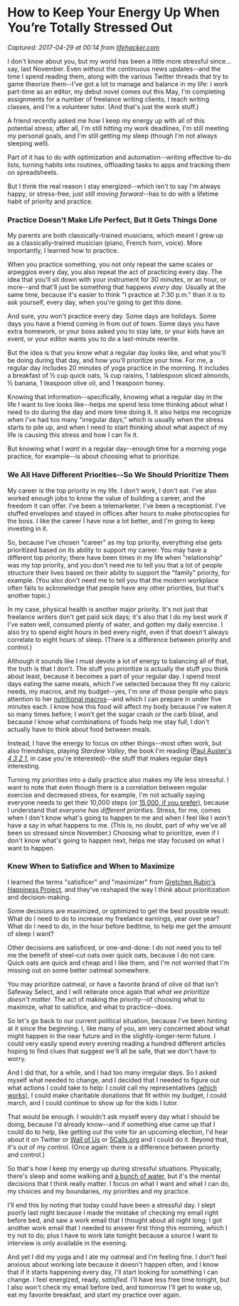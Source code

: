 # How to Keep Your Energy Up When You’re Totally Stressed Out

_Captured: 2017-04-29 at 00:14 from [lifehacker.com](http://lifehacker.com/how-to-keep-your-energy-up-when-you-re-totally-stressed-1794645075?rev=1493234156548&utm_campaign=socialflow_lifehacker_twitter&utm_source=lifehacker_twitter&utm_medium=socialflow)_

I don't know about you, but my world has been a little more stressful since… say, last November. Even without the continuous news updates--and the time I spend reading them, along with the various Twitter threads that try to game theorize them--I've got a lot to manage and balance in my life: I work part-time as an editor, my debut novel comes out this May, I'm completing assignments for a number of freelance writing clients, I teach writing classes, and I'm a volunteer tutor. (And that's just the work stuff.)

A friend recently asked me how I keep my energy up with all of this potential stress; after all, I'm still hitting my work deadlines, I'm still meeting my personal goals, and I'm still getting my sleep (though I'm not always sleeping well).

Part of it has to do with optimization and automation--writing effective to-do lists, turning habits into routines, offloading tasks to apps and tracking them on spreadsheets.

But I think the real reason I stay energized--which isn't to say I'm always happy, or stress-free, just _still moving forward_--has to do with a lifetime habit of priority and practice.

### **Practice Doesn't Make Life Perfect, But It Gets Things Done**

My parents are both classically-trained musicians, which meant I grew up as a classically-trained musician (piano, French horn, voice). More importantly, I learned how to practice.

When you practice something, you not only repeat the same scales or arpeggios every day, you also repeat the act of practicing every day. The idea that you'll sit down with your instrument for 30 minutes, or an hour, or more--and that'll just be something that happens _every day._ Usually at the same time, because it's easier to think "I practice at 7:30 p.m." than it is to ask yourself, every day, when you're going to get this done.

And sure, you won't practice every day. Some days are holidays. Some days you have a friend coming in from out of town. Some days you have extra homework, or your boss asked you to stay late, or your kids have an event, or your editor wants you to do a last-minute rewrite.

But the idea is that you know what a regular day looks like, and what you'll be doing during that day, and how you'll prioritize your time. For me, a regular day includes 20 minutes of yoga practice in the morning. It includes a breakfast of ½ cup quick oats, ¼ cup raisins, 1 tablespoon sliced almonds, ½ banana, 1 teaspoon olive oil, and 1 teaspoon honey.

Knowing that information--specifically, knowing what a regular day in the life I want to live looks like--helps me spend less time thinking about what I need to do during the day and more time doing it. It also helps me recognize when I've had too many "irregular days," which is usually when the stress starts to pile up, and when I need to start thinking about what aspect of my life is causing this stress and how I can fix it.

But knowing what I _want_ in a regular day--enough time for a morning yoga practice, for example--is about choosing what to prioritize.

### **We All Have Different Priorities--So We Should Prioritize Them**

My career is the top priority in my life. I don't work, I don't eat. I've also worked enough jobs to know the value of building a career, and the freedom it can offer. I've been a telemarketer. I've been a receptionist. I've stuffed envelopes and stayed in offices after hours to make photocopies for the boss. I like the career I have now a lot better, and I'm going to keep investing in it.

So, because I've chosen "career" as my top priority, everything else gets prioritized based on its ability to support my career. You may have a different top priority; there have been times in my life when "relationship" was my top priority, and you don't need me to tell you that a lot of people structure their lives based on their ability to support the "family" priority, for example. (You also don't need me to tell you that the modern workplace often fails to acknowledge that people have any other priorities, but that's another topic.)

In my case, physical health is another major priority. It's not just that freelance writers don't get paid sick days; it's also that I do my best work if I've eaten well, consumed plenty of water, and gotten my daily exercise. I also try to spend eight hours in bed every night, even if that doesn't always correlate to eight hours of sleep. (There is a difference between priority and control.)

Although it sounds like I must devote a lot of energy to balancing all of that, the truth is that I don't. The stuff you prioritize is actually the stuff you think about least, because it becomes a part of your regular day. I spend most days eating the same meals, which I've selected because they fit my caloric needs, my macros, and my budget--yes, I'm one of those people who pays attention to her [nutritional macros](http://vitals.lifehacker.com/count-macronutrients-instead-of-calories-for-better-die-1706873465)--and which I can prepare in under five minutes each. I know how this food will affect my body because I've eaten it so many times before; I won't get the sugar crash or the carb bloat, and because I know what combinations of foods help me stay full, I don't actually have to think about food between meals.

Instead, I have the energy to focus on other things--most often work, but also friendships, playing _Stardew Valley_, the book I'm reading ([Paul Auster's _4 3 2 1_](https://www.amazon.com/4-3-2-1-Novel-ebook/dp/B01IA6FM76/ref=sr_1_1?ie=UTF8&qid=1493148601&sr=8-1&keywords=4321%2Bpaul%2Bauster&tag=lifehackeramzn-20&ascsubtag=ed40135b539475062603b1e69777708a9eda5852&rawdata=%5Bt%7Clink%5Bp%7C1794645075%5Ba%7CB01IA6FM76%5Bau%7C5816453855689227600%5Bb%7Clifehacker), in case you're interested)--the stuff that makes regular days interesting.

Turning my priorities into a daily practice also makes my life less stressful. I want to note that even though there is a correlation between regular exercise and decreased stress, for example, I'm not actually saying everyone needs to get their 10,000 steps (or [15,000, if you prefer](http://lifehacker.com/15-000-steps-is-the-new-10-000-1793576452)), because I understand that _everyone has different priorities_. Stress, for me, comes when I don't know what's going to happen to me and when I feel like I won't have a say in what happens to me. (This is, no doubt, part of why we've all been so stressed since November.) Choosing what to prioritize, even if I don't know what's going to happen next, helps me stay focused on what I want to happen.

### **Know When to Satisfice and When to Maximize**

I learned the terms "satisficer" and "maximizer" from [Gretchen Rubin's Happiness Project](http://gretchenrubin.com/happiness_project/2006/06/are_you_a_satis/), and they've reshaped the way I think about prioritization and decision-making.

Some decisions are maximized, or optimized to get the best possible result: What do I need to do to increase my freelance earnings, year over year? What do I need to do, in the hour before bedtime, to help me get the amount of sleep I want?

Other decisions are satisficed, or one-and-done: I do not need you to tell me the benefit of steel-cut oats over quick oats, because I do not care. Quick oats are quick and cheap and I like them, and I'm not worried that I'm missing out on some better oatmeal somewhere.

You may prioritize oatmeal, or have a favorite brand of olive oil that isn't Safeway Select, and I will reiterate once again that _what we prioritize doesn't matter_. The act of making the priority--of choosing what to maximize, what to satisfice, and what to practice--does.

So let's go back to our current political situation, because I've been hinting at it since the beginning. I, like many of you, am very concerned about what might happen in the near future and in the slightly-longer-term future. I could very easily spend every evening reading a hundred different articles hoping to find clues that suggest we'll all be safe, that we don't have to worry.

And I did that, for a while, and I had too many irregular days. So I asked myself what needed to change, and I decided that I needed to figure out what actions I could take to help: I could call my representatives ([which works](http://lifehacker.com/the-best-ways-to-contact-your-congress-people-from-a-f-1788990839)), I could make charitable donations that fit within my budget, I could march, and I could continue to show up for the kids I tutor.

That would be enough. I wouldn't ask myself every day what I should be doing, because I'd already know--and if something else came up that I could do to help, like getting out the vote for an upcoming election, I'd hear about it on Twitter or [Wall of Us](https://www.wall-of-us.org/) or [5Calls.org](https://5calls.org/) and I could do it. Beyond that, it's out of my control. (Once again: there is a difference between priority and control.)

So that's how I keep my energy up during stressful situations. Physically, there's sleep and some walking and [a bunch of water](http://vitals.lifehacker.com/do-you-really-need-to-drink-more-water-1734665155), but it's the mental decisions that I think really matter. I focus on what I want and what I can do, my choices and my boundaries, my priorities and my practice.

I'll end this by noting that today could have been a stressful day. I slept poorly last night because I made the mistake of checking my email right before bed, and saw a work email that I thought about all night long; I got another work email that I needed to answer first thing this morning, which I try not to do; plus I have to work late tonight because a source I want to interview is only available in the evening.

And yet I did my yoga and I ate my oatmeal and I'm feeling fine. I don't feel anxious about working late because it doesn't happen often, and I know that if it starts happening every day, I'll start looking for something I can change. I feel energized, ready, _satisfied_. I'll have less free time tonight, but I also won't check my email before bed, and tomorrow I'll get to wake up, eat my favorite breakfast, and start my practice over again.
